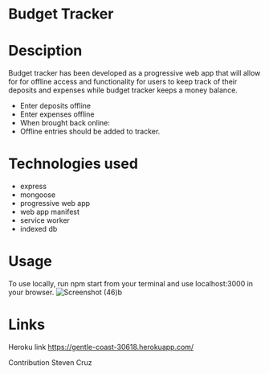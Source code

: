 # Budget Tracker 

# Desciption
Budget tracker has been developed as a progressive web app that will allow for for offline access and functionality for users to keep track of their deposits and expenses while budget tracker keeps a money balance.
* Enter deposits offline
* Enter expenses offline
* When brought back online:
* Offline entries should be added to tracker.

# Technologies used
* express
* mongoose
* progressive web app
* web app manifest
* service worker
* indexed db

# Usage
To use locally, run npm start from your terminal and use localhost:3000 in your browser.
![Screenshot (46)b](https://user-images.githubusercontent.com/92316250/158312365-20e369f6-6299-4b2f-8c6d-9f482805ae01.png)


# Links
Heroku link https://gentle-coast-30618.herokuapp.com/

Contribution
Steven Cruz

